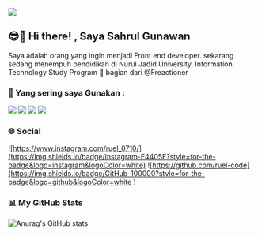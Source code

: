
![](https://media.giphy.com/media/v1.Y2lkPTc5MGI3NjExcmE2Z25ta2N3NXI4ZGN2ejhkZGsyc2dlZzhucTVsbTUyNmlpeGFqdSZlcD12MV9naWZzX3NlYXJjaCZjdD1n/8UVEdlxtRqpRj0WsCx/giphy.gif)




## 😎👋 Hi there! , Saya Sahrul Gunawan 



Saya adalah orang yang ingin menjadi Front end developer.
sekarang sedang menempuh pendidikan di Nurul Jadid University, Information Technology Study Program
🏢 bagian dari @Freactioner

### 💬 Yang sering saya Gunakan :
<img src="https://img.shields.io/badge/HTML5-E34F26?style=for-the-badge&logo=html5&logoColor=white"/> 
<img src="https://img.shields.io/badge/CSS3-1572B6?style=for-the-badge&logo=css3&logoColor=white"/>
<img src="https://img.shields.io/badge/JavaScript-323330?style=for-the-badge&logo=javascript&logoColor=F7DF1E"/>
<img src="https://img.shields.io/badge/Bootstrap-563D7C?style=for-the-badge&logo=bootstrap&logoColor=white"/>

### 🌐 Social
![https://www.instagram.com/ruel_0710/](https://img.shields.io/badge/Instagram-E4405F?style=for-the-badge&logo=instagram&logoColor=white) ![https://github.com/ruel-code](https://img.shields.io/badge/GitHub-100000?style=for-the-badge&logo=github&logoColor=white
) 

### 📊 My GitHub Stats 
![Anurag's GitHub stats](https://github-readme-stats.vercel.app/api?username=Sahrul&show_icons=true&theme=radical)


